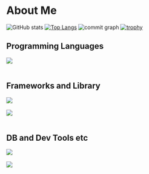 # About Me

![GitHub stats](https://github-readme-stats.vercel.app/api?username=Hinata0607&theme=tokyonight&include_all_commits=true)
[![Top Langs](https://github-readme-stats.vercel.app/api/top-langs/?username=Hinata0607&layout=compact&theme=tokyonight)](https://github.com/anuraghazra/github-readme-stats)
![commit graph](http://github-profile-summary-cards.vercel.app/api/cards/profile-details?username=Hinata0607&theme=tokyonight)
[![trophy](https://github-profile-trophy.vercel.app/?username=Hinata0607&theme=tokyonight)](https://github.com/ryo-ma/github-profile-trophy)

## Programming Languages

<img src="https://skillicons.dev/icons?i=html,css,js,typescript,python,c,cpp,ruby" /> <br /><br />

## Frameworks and Library

<img src="https://skillicons.dev/icons?i=react,next,nodejs,express,flask,materialui,tailwind,redux,vite,prisma" /> <br /><br />
<img src="https://skillicons.dev/icons?i=rails" /> <br /><br />

## DB and Dev Tools etc

<img src="https://skillicons.dev/icons?i=git,github,mysql,sqlite,mongodb,npm,postman,figma,stackoverflow,vscode" /> <br /><br />
<img src="https://skillicons.dev/icons?i=supabase,vercel" /> <br /><br />

<!--
**Hinata0607/Hinata0607** is a ✨ _special_ ✨ repository because its `README.md` (this file) appears on your GitHub profile.

Here are some ideas to get you started:

- 🔭 I’m currently working on ...
- 🌱 I’m currently learning ...
- 👯 I’m looking to collaborate on ...
- 🤔 I’m looking for help with ...
- 💬 Ask me about ...
- 📫 How to reach me: ...
- 😄 Pronouns: ...
- ⚡ Fun fact: ...
-->
